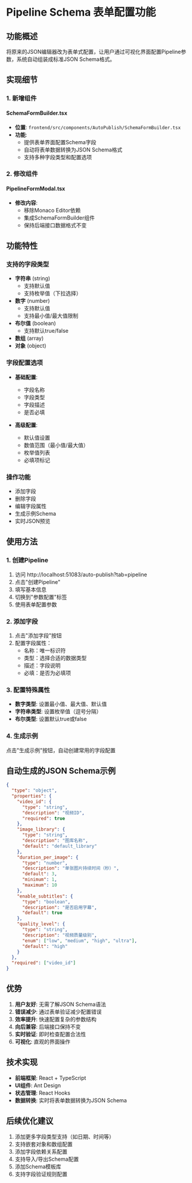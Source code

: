 # Pipeline Schema 表单配置功能

## 功能概述

将原来的JSON编辑器改为表单式配置，让用户通过可视化界面配置Pipeline参数，系统自动组装成标准JSON Schema格式。

## 实现细节

### 1. 新增组件

#### SchemaFormBuilder.tsx
- **位置**: `frontend/src/components/AutoPublish/SchemaFormBuilder.tsx`
- **功能**: 
  - 提供表单界面配置Schema字段
  - 自动将表单数据转换为JSON Schema格式
  - 支持多种字段类型和配置选项

### 2. 修改组件

#### PipelineFormModal.tsx
- **修改内容**:
  - 移除Monaco Editor依赖
  - 集成SchemaFormBuilder组件
  - 保持后端接口数据格式不变

## 功能特性

### 支持的字段类型
- **字符串** (string)
  - 支持默认值
  - 支持枚举值（下拉选择）
- **数字** (number)
  - 支持默认值
  - 支持最小值/最大值限制
- **布尔值** (boolean)
  - 支持默认true/false
- **数组** (array)
- **对象** (object)

### 字段配置选项
- **基础配置**:
  - 字段名称
  - 字段类型
  - 字段描述
  - 是否必填

- **高级配置**:
  - 默认值设置
  - 数值范围（最小值/最大值）
  - 枚举值列表
  - 必填项标记

### 操作功能
- 添加字段
- 删除字段
- 编辑字段属性
- 生成示例Schema
- 实时JSON预览

## 使用方法

### 1. 创建Pipeline
1. 访问 http://localhost:51083/auto-publish?tab=pipeline
2. 点击"创建Pipeline"
3. 填写基本信息
4. 切换到"参数配置"标签
5. 使用表单配置参数

### 2. 添加字段
1. 点击"添加字段"按钮
2. 配置字段属性：
   - 名称：唯一标识符
   - 类型：选择合适的数据类型
   - 描述：字段说明
   - 必填：是否为必填项

### 3. 配置特殊属性
- **数字类型**: 设置最小值、最大值、默认值
- **字符串类型**: 设置枚举值（逗号分隔）
- **布尔类型**: 设置默认true或false

### 4. 生成示例
点击"生成示例"按钮，自动创建常用的字段配置

## 自动生成的JSON Schema示例

```json
{
  "type": "object",
  "properties": {
    "video_id": {
      "type": "string",
      "description": "视频ID",
      "required": true
    },
    "image_library": {
      "type": "string",
      "description": "图库名称",
      "default": "default_library"
    },
    "duration_per_image": {
      "type": "number",
      "description": "单张图片持续时间（秒）",
      "default": 3,
      "minimum": 1,
      "maximum": 10
    },
    "enable_subtitles": {
      "type": "boolean",
      "description": "是否启用字幕",
      "default": true
    },
    "quality_level": {
      "type": "string",
      "description": "视频质量级别",
      "enum": ["low", "medium", "high", "ultra"],
      "default": "high"
    }
  },
  "required": ["video_id"]
}
```

## 优势

1. **用户友好**: 无需了解JSON Schema语法
2. **错误减少**: 通过表单验证减少配置错误
3. **效率提升**: 快速配置复杂的参数结构
4. **向后兼容**: 后端接口保持不变
5. **实时验证**: 即时检查配置合法性
6. **可视化**: 直观的界面操作

## 技术实现

- **前端框架**: React + TypeScript
- **UI组件**: Ant Design
- **状态管理**: React Hooks
- **数据转换**: 实时将表单数据转换为JSON Schema

## 后续优化建议

1. 添加更多字段类型支持（如日期、时间等）
2. 支持嵌套对象和数组配置
3. 添加字段依赖关系配置
4. 支持导入/导出Schema配置
5. 添加Schema模板库
6. 支持字段验证规则配置